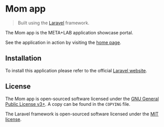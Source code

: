# Mom app

> Built using the [Laravel](https://github.com/laravel/laravel) framework.

The Mom app is the META+LAB application showcase portal.

See the application in action by visiting the [home page](http://www.metalab.csun.edu/work).

## Installation

To install this application please refer to the official [Laravel website](https://laravel.com/docs/5.2).

## License

The Mom app is open-sourced software licensed under the 
[GNU General Public License v3+](https://www.gnu.org/licenses/gpl.html). A copy can be found in the `COPYING` file.

The Laravel framework is open-sourced software licensed under the [MIT license](http://opensource.org/licenses/MIT).
